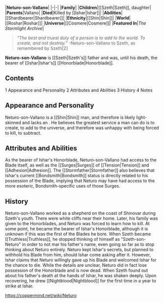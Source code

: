 |**Neturo-son-Vallano**|
|-|-|
|**Family**|
|**Children**|[[Szeth\|Szeth]], daughter|
|**Parents**|Vallano|
|**Died**|Killed by [[Ishar\|Ishar]]|
|**Abilities**|[[Shardbearer\|Shardbearer]]|
|**Ethnicity**|[[Shin\|Shin]]|
|**World**|[[Roshar\|Roshar]]|
|**Universe**|[[Cosmere\|Cosmere]]|
|**Featured In**|*The Stormlight Archive*|

>“*The best and truest duty of a person is to add to the world. To create, and not destroy.*”
\-Neturo-son-Vallano to Szeth, as remembered by Szeth[2]


**Neturo-son-Vallano** is [[Szeth\|Szeth's]] father and was, until his death, the bearer of [[Ishar\|Ishar's]] [[Honorblade\|Honorblade]].

## Contents

1 Appearance and Personality
2 Attributes and Abilities
3 History
4 Notes


## Appearance and Personality
Neturo-son-Vallano is a [[Shin\|Shin]] man, and therefore is likely light-skinned and lacks an . He believes the greatest service a man can do is to create, to add to the universe, and therefore was unhappy with being forced to kill, to subtract.

## Attributes and Abilities
As the bearer of Ishar's Honorblade, Neturo-son-Vallano had access to the Blade itself, as well as the [[Surges\|Surges]] of [[Tension\|Tension]] and [[Adhesion\|Adhesion]]. The [[Stormfather\|Stormfather]] also believes that Ishar's current [[Bondsmith\|Bondsmith]] status is directly related to his possession of the Blade, implying that Neturo may have had access to the more esoteric, Bondsmith-specific uses of those Surges.

## History
Neturo-son-Vallano worked as a shepherd on the coast of Shinovar during Szeth's youth. There were white cliffs near their home. Later, his family was given to the Honorblades, and Neturo was forced to learn how to kill. At some point, he became the bearer of Ishar's Honorblade, although it is unknown if this was the first of the Blades he bore.
When Szeth became [[Truthless\|Truthless]], he stopped thinking of himself as "Szeth-son-Neturo" in order to not mar his father's name, even going so far as to stop thinking about Neturo entirely.
Neturo kept Ishar's secrets, but planned to withhold his Blade from him, should Ishar come asking after it. However, Ishar claims that Neturo willingly gave up his Blade and welcomed Ishar for the chance to die. While the details are unclear, Neturo did in fact lose possession of the Honorblade and is now dead.
When Szeth found out about his father's death at the hands of Ishar, he was shaken deeply. Upon recovering, he drew [[Nightblood\|Nightblood]] for the first time in a year to strike at Ishar.



https://coppermind.net/wiki/Neturo